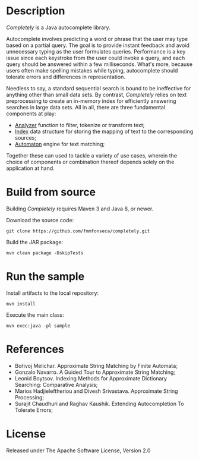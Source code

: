 # Description

*Completely* is a Java autocomplete library.

Autocomplete involves predicting a word or phrase that the user may type based on a partial query. The goal is to provide instant feedback and avoid unnecessary typing as the user formulates queries. Performance is a key issue since each keystroke from the user could invoke a query, and each query should be answered within a few milliseconds. What's more, because users often make spelling mistakes while typing, autocomplete should tolerate errors and differences in representation.

Needless to say, a standard sequential search is bound to be ineffective for anything other than small data sets. By contrast, *Completely* relies on text preprocessing to create an in-memory index for efficiently answering searches in large data sets. All in all, there are three fundamental components at play:

* [Analyzer](https://github.com/fmmfonseca/completely/tree/master/core/src/main/java/completely/text/analyze) function to filter, tokenize or transform text;
* [Index](https://github.com/fmmfonseca/completely/tree/master/core/src/main/java/completely/text/index) data structure for storing the mapping of text to the corresponding sources;
* [Automaton](https://github.com/fmmfonseca/completely/tree/master/core/src/main/java/completely/text/match) engine for text matching;

Together these can used to tackle a variety of use cases, wherein the choice of components or combination thereof depends solely on the application at hand.

# Build from source

Building *Completely* requires Maven 3 and Java 8, or newer.

Download the source code:

    git clone https://github.com/fmmfonseca/completely.git

Build the JAR package:

    mvn clean package -DskipTests

# Run the sample

Install artifacts to the local repository:

    mvn install

Execute the main class:

    mvn exec:java -pl sample

# References

* Bořivoj Melichar. Approximate String Matching by Finite Automata;
* Gonzalo Navarro. A Guided Tour to Approximate String Matching;
* Leonid Boytsov. Indexing Methods for Approximate Dictionary Searching: Comparative Analysis;
* Marios Hadjieleftheriou and Divesh Srivastava. Approximate String Processing;
* Surajit Chaudhuri and Raghav Kaushik. Extending Autocompletion To Tolerate Errors;

# License

Released under The Apache Software License, Version 2.0
